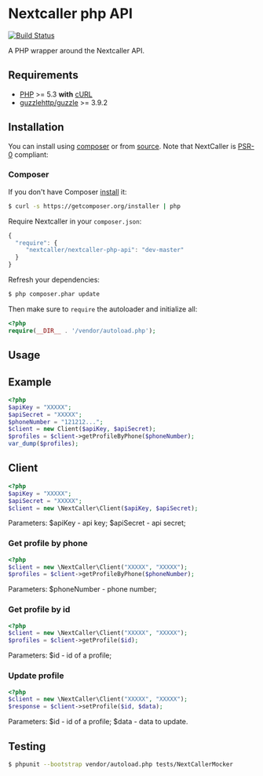 Nextcaller php API
================================================


[![Build Status](https://travis-ci.org/Nextcaller/nextcaller-php-api.svg?branch=master)](https://travis-ci.org/Nextcaller/nextcaller-php-api)

A PHP wrapper around the Nextcaller API.

## Requirements

- [PHP](http://www.php.net) >= 5.3 **with** [cURL](http://www.php.net/manual/en/curl.installation.php)
- [guzzlehttp/guzzle](https://github.com/guzzle/guzzle) >= 3.9.2

## Installation

You can install using [composer](#composer) or from [source](#source). Note that NextCaller is [PSR-0](https://github.com/php-fig/fig-standards/blob/master/accepted/PSR-0.md) compliant:

### Composer

If you don't have Composer [install](http://getcomposer.org/doc/00-intro.md#installation) it:

```bash
$ curl -s https://getcomposer.org/installer | php
```

Require Nextcaller in your `composer.json`:

```javascript
{
  "require": {
     "nextcaller/nextcaller-php-api": "dev-master"
  }
}
```

Refresh your dependencies:

```bash
$ php composer.phar update
```


Then make sure to `require` the autoloader and initialize all:

```php
<?php
require(__DIR__ . '/vendor/autoload.php');
```

## Usage

Example
-------
```php
<?php
$apiKey = "XXXXX";
$apiSecret = "XXXXX";
$phoneNumber = "121212...";
$client = new Client($apiKey, $apiSecret);
$profiles = $client->getProfileByPhone($phoneNumber);
var_dump($profiles);
```


Client
-------------

```php
<?php
$apiKey = "XXXXX";
$apiSecret = "XXXXX";
$client = new \NextCaller\Client($apiKey, $apiSecret);
```

Parameters:
$apiKey - api key;
$apiSecret - api secret;


### Get profile by phone ###

```php
<?php
$client = new \NextCaller\Client("XXXXX", "XXXXX");
$profiles = $client->getProfileByPhone($phoneNumber);
```

Parameters:
$phoneNumber - phone number;

### Get profile by id ###

```php
<?php
$client = new \NextCaller\Client("XXXXX", "XXXXX");
$profiles = $client->getProfile($id);
```

Parameters:
$id - id of a profile;


### Update profile ###

```php
<?php
$client = new \NextCaller\Client("XXXXX", "XXXXX");
$response = $client->setProfile($id, $data);
```

Parameters:
$id - id of a profile;
$data - data to update.

## Testing

```bash
$ phpunit --bootstrap vendor/autoload.php tests/NextCallerMocker
```
